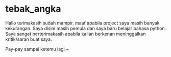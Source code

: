 # tebak_angka

Hallo terimakasih sudah mampir, maaf apabila project saya masih banyak kekurangan. 
Saya disini masih pemula dan saya baru belajar bahasa python.
Saya sangat berterimakasih apabila kalian berkenan meninggalkan kritik/saran buat saya.

Pay-pay sampai ketemu lagi ~